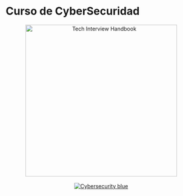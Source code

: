 <h1> Curso de CyberSecuridad </h1>
<div align="center">
  <!--<a href="https://yangshun.github.io/tech-interview-handbook/">
    <img src="https://www.kindpng.com/picc/b/222/2223087.png" alt="Tech Interview Handbook" width="400">
  </a> -->
  <img src="https://www.kindpng.com/picc/b/222/2223087.png" alt="Tech Interview Handbook" width="400">
  <br><br>
  <a href="https://github.com/BrandPM18/MarkdownReports/tree/master/CyberSecurity">
    <img src="https://img.shields.io/badge/Course-Cybersecurity-blue" alt="Cybersecurity blue">
  </a>
  <br>
  <p>
  <!--  <em>Credits: <a href="https://dribbble.com/shots/3831443-Tech-Interview-Handbook">Illustration</a> by <a href="https://dribbble.com/yangheng">@Brand_PM</a></em>
  </p>
  <h3>
    <a href="https://yangshun.github.io/tech-interview-handbook/">Read on the website</a>
  </h3>-->
</div>
